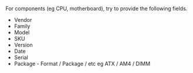 For components (eg CPU, motherboard), try to provide the following fields.
* Vendor
* Family
* Model
* SKU
* Version
* Date
* Serial
* Package - Format / Package / etc eg ATX / AM4 / DIMM
